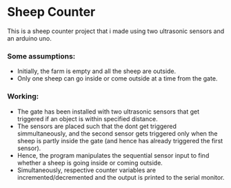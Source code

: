 # Sheep Counter

This is a sheep counter project that i made using two ultrasonic sensors and an arduino uno.

### Some assumptions:

- Initially, the farm is empty and all the sheep are outside.
- Only one sheep can go inside or come outside at a time from the gate.

### Working:

- The gate has been installed with two ultrasonic sensors that get triggered if an object is within specified distance.
- The sensors are placed such that the dont get triggered simmultaneously, and the second sensor gets triggered only when the sheep is partly inside the gate (and hence has already triggered the first sensor).
- Hence, the program manipulates the sequential sensor input to find whether a sheep is going inside or coming outside.
- Simultaneously, respective counter variables are incremented/decremented and the output is printed to the serial monitor.